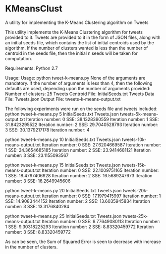 # KMeansClust
A utility for implementing the K-Means Clustering algorithm on Tweets

This utility implements the K-Means Clustering algorithm for tweets provided to it. Tweets are provided to it in the form of JSON files, along with an initial seeds file, which contains the list of initial centroids used by the algorithm. If the number of clusters wanted is less than the number of centroid in the seeds file, then the initial n seeds will be taken for computation.

Requirements: Python 2.7

Usage: 
Usage: python tweet-k-means.py <numberOfClusters> <initialSeedsFile> <TweetsDataFile> <outputFile>
None of the arguments are mandatory.
If the number of arguments is less than 4, then the following defaults are used, depending upon the number of arguments provided:
Number of clusters: 25
Tweets Centroid File: InitialSeeds.txt
Tweets Data File: Tweets.json
Output File: tweets-k-means-output.txt

The following experiments were run on the seeds file and tweets included:
python tweet-k-means.py 5 InitialSeeds.txt Tweets.json tweets-5k-means-output.txt 
Iteration number: 0
SSE: 38.1328390559
Iteration number: 1
SSE: 31.8423295522
Iteration number: 2
SSE: 29.7040528793
Iteration number: 3
SSE: 30.1379217178
Iteration number: 4

python tweet-k-means.py 10 InitialSeeds.txt Tweets.json tweets-10k-means-output.txt 
Iteration number: 0
SSE: 27.6204669587
Iteration number: 1
SSE: 24.3654685185
Iteration number: 2
SSE: 23.9414681121
Iteration number: 3
SSE: 23.1155093567

python tweet-k-means.py 15 InitialSeeds.txt Tweets.json tweets-15k-means-output.txt 
Iteration number: 0
SSE: 22.1009751165
Iteration number: 1
SSE: 18.4797406928
Iteration number: 2
SSE: 16.5689247673
Iteration number: 3
SSE: 16.2649945606

python tweet-k-means.py 20 InitialSeeds.txt Tweets.json tweets-20k-means-output.txt 
Iteration number: 0
SSE: 17.1979415997
Iteration number: 1
SSE: 14.9083444152
Iteration number: 2
SSE: 13.6035945834
Iteration number: 3
SSE: 13.3176840284

python tweet-k-means.py 25 InitialSeeds.txt Tweets.json tweets-25k-means-output.txt 
Iteration number: 0
SSE: 9.77649080113
Iteration number: 1
SSE: 9.30318225293
Iteration number: 2
SSE: 8.83320459772
Iteration number: 3
SSE: 8.83320459772


As can be seen, the Sum of Squared Error is seen to decrease with increase in the number of clusters.









